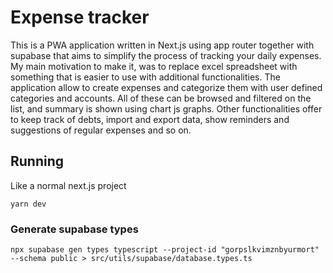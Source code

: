 # Expense tracker
This is a PWA application written in Next.js using app router together with supabase that aims to simplify the process of tracking your daily expenses. My main motivation to make it, was to replace excel spreadsheet with something that is easier to use with additional functionalities. The application allow to create expenses and categorize them with user defined categories and accounts. All of these can be browsed and filtered on the list, and summary is shown using chart js graphs. Other functionalities offer to keep track of debts, import and export data, show reminders and suggestions of regular expenses and so on.

## Running

Like a normal next.js project
```shell
yarn dev
```

### Generate supabase types
```shell
npx supabase gen types typescript --project-id "gorpslkvimznbyurmort" --schema public > src/utils/supabase/database.types.ts
```
